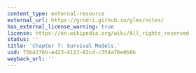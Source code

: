 ```yaml
---
content_type: external-resource
external_url: https://grodri.github.io/glms/notes/
has_external_license_warning: true
license: https://en.wikipedia.org/wiki/All_rights_reserved
status: ''
title: 'Chapter 7: Survival Models.'
uid: 75b4276b-e423-4113-82cd-c354a76e0b8b
wayback_url: ''
---
```

